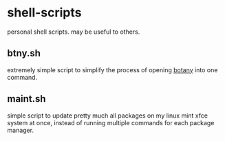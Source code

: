 # shell-scripts
personal shell scripts. may be useful to others.

## btny.sh
extremely simple script to simplify the process of opening [botany](https://github.com/jifunks/botany) into one command.

## maint.sh
simple script to update pretty much all packages on my linux mint xfce system at once,
instead of running multiple commands for each package manager.
